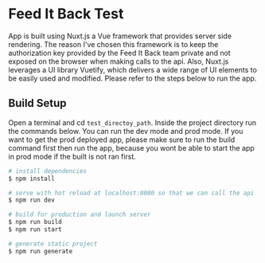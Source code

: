 # Feed It Back Test
App is built using Nuxt.js a Vue framework that provides server side rendering. The reason I've chosen this framework is to keep the authorization key provided by the Feed It Back team private and not exposed on the browser when making calls to the api. Also, Nuxt.js leverages a UI library Vuetify, which delivers a wide range of UI elements to be easily used and modified.
Please refer to the steps below to run the app.


## Build Setup

Open a terminal and cd `test_directoy_path`. Inside the project directory run the commands below. You can run the dev mode and prod mode. If you want to get the prod deployed app, please make sure to run the build command first then run the app, because you wont be able to start the app in prod mode if the built is not ran first.

```bash
# install dependencies
$ npm install

# serve with hot reload at localhost:8080 so that we can call the api
$ npm run dev

# build for production and launch server
$ npm run build
$ npm run start

# generate static project
$ npm run generate
```

